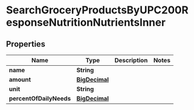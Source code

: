 

# SearchGroceryProductsByUPC200ResponseNutritionNutrientsInner

## Properties

Name | Type | Description | Notes
------------ | ------------- | ------------- | -------------
**name** | **String** |  | 
**amount** | [**BigDecimal**](BigDecimal.md) |  | 
**unit** | **String** |  | 
**percentOfDailyNeeds** | [**BigDecimal**](BigDecimal.md) |  | 




